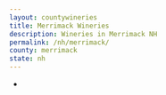```yaml
---
layout: countywineries
title: Merrimack Wineries
description: Wineries in Merrimack NH
permalink: /nh/merrimack/
county: merrimack
state: nh
---
```

-
